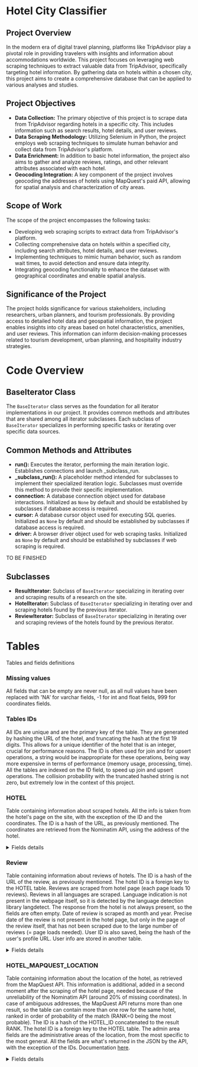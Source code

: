 # Hotel City Classifier

## Project Overview
In the modern era of digital travel planning, platforms like TripAdvisor play a pivotal role in providing travelers with insights and information about accommodations worldwide. This project focuses on leveraging web scraping techniques to extract valuable data from TripAdvisor, specifically targeting hotel information. By gathering data on hotels within a chosen city, this project aims to create a comprehensive database that can be applied to various analyses and studies.

## Project Objectives
- **Data Collection:** The primary objective of this project is to scrape data from TripAdvisor regarding hotels in a specific city. This includes information such as search results, hotel details, and user reviews.
- **Data Scraping Methodology:** Utilizing Selenium in Python, the project employs web scraping techniques to simulate human behavior and collect data from TripAdvisor's platform.
- **Data Enrichment:** In addition to basic hotel information, the project also aims to gather and analyze reviews, ratings, and other relevant attributes associated with each hotel.
- **Geocoding Integration:** A key component of the project involves geocoding the addresses of hotels using MapQuest's paid API, allowing for spatial analysis and characterization of city areas.

## Scope of Work
The scope of the project encompasses the following tasks:
- Developing web scraping scripts to extract data from TripAdvisor's platform.
- Collecting comprehensive data on hotels within a specified city, including search attributes, hotel details, and user reviews.
- Implementing techniques to mimic human behavior, such as random wait times, to avoid detection and ensure data integrity.
- Integrating geocoding functionality to enhance the dataset with geographical coordinates and enable spatial analysis.

## Significance of the Project
The project holds significance for various stakeholders, including researchers, urban planners, and tourism professionals. By providing access to detailed hotel data and geospatial information, the project enables insights into city areas based on hotel characteristics, amenities, and user reviews. This information can inform decision-making processes related to tourism development, urban planning, and hospitality industry strategies.



# Code Overview

## BaseIterator Class

The `BaseIterator` class serves as the foundation for all iterator implementations in our project. It provides common methods and attributes that are shared among all iterator subclasses. Each subclass of `BaseIterator` specializes in performing specific tasks or iterating over specific data sources.

## Common Methods and Attributes

- **run():** Executes the iterator, performing the main iteration logic. Establishes connections and launch _subclass_run.
- **_subclass_run():** A placeholder method intended for subclasses to implement their specialized iteration logic. Subclasses must override this method to provide their specific implementation.
- **connection:** A database connection object used for database interactions. Initialized as `None` by default and should be established by subclasses if database access is required.
- **cursor:** A database cursor object used for executing SQL queries. Initialized as `None` by default and should be established by subclasses if database access is required.
- **driver:** A browser driver object used for web scraping tasks. Initialized as `None` by default and should be established by subclasses if web scraping is required.

TO BE FINISHED

## Subclasses

- **ResultIterator:** Subclass of `BaseIterator` specializing in iterating over and scraping results of a research on the site.
- **HotelIterator:** Subclass of `BaseIterator` specializing in iterating over and scraping hotels found by the previous iterator.
- **ReviewIterator:** Subclass of `BaseIterator` specializing in iterating over and scraping reviews of the hotels found by the previous iterator.




# Tables
Tables and fields definitions

### Missing values
All fields that can be empty are never null, as all null values have been replaced with 'NA' for varchar fields, -1 for int and float fields, 999 for coordinates fields.

### Tables IDs
All IDs are unique and are the primary key of the table. They are generated by hashing the URL of the hotel, and truncating the hash at the first 19 digits. This allows for a unique identifier of the hotel that is an integer, crucial for performance reasons. The ID is often used for join and for upsert operations, a string would be inappropriate for these operations, being way more expensive in terms of performance (memory usage, processing, time).
All the tables are indexed on the ID field, to speed up join and upsert operations.
The collision probability with the truncated hashed string is not zero, but extremely low in the context of this project.

### HOTEL
Table containing information about scraped hotels. All the info is taken from the hotel's page on the site, with the exception of the ID and the coordinates. The ID is a hash of the URL, as previously mentioned. The coordinates are retrieved from the Nominatim API, using the address of the hotel.

<details>
  <summary>Fields details</summary>

| Field | Datatype | Meaning |
| - | - | - |
| ID | int | Primary key, unique identifier of the hotel. Hash of hotel page URL |
| URL | varchar | URL of the hotel |
| NAME | varchar | Name of the hotel |
| ADDRESS | varchar | Address of the hotel |
| LATITUDE | float | Latitude of the hotel |
| LONGITUDE | float | Longitude of the hotel |
| ALTITUDE | float | Altitude of the hotel |
| DESCRIPTION | varchar | Description of the hotel, as read in the "About" section of the hotel page |
| RATING | float | Site rating of the hotel |
| REVIEWS | int | Site number of reviews |
| CATEGORY_RANK | varchar | Category rank of the hotel, for example "#264 of 499 hotels in New York City" or "#1 of 41 hostels in New York City" |
| STAR_RATING | float | Star rating of the hotel, as numbers of stars out of 5 |
| NEARBY_RESTAURANTS | int | Number of nearby restaurants, as per info reported inside "Location" section of the hotel's page |
| NEARBY_ATTRACTIONS | int | Number of nearby attractions, as per info reported inside "Location" section of the hotel's page |
| WALKERS_SCORE | int | Walkers score of the hotel, as per info reported inside "Location" section of the hotel's pag |
| PICTURES | int | Number of pictures on the hotel's page |
| AVERAGE_NIGHT_PRICE | int | Average night price, as per the "View prices for your travel dates" section of the hotel page |
| PRICE_RANGE_MIN | int | Minimum price range, reported at the bottom of the page. Not always present |
| PRICE_RANGE_MAX | int | Maximum price range, reported at the bottom of the page, reported at the bottom of the page. Not always present |
| PROPERTY_AMENITIES | varchar | Property amenities, for example: Wifi, Restaurant, Rooftop bar, Non-smoking hotel, Parking, etc. |
| ROOM_FEATURES | varchar | Room features, for example: Air conditioning, Safe, Hair dryer, Room service, etc. |
| ROOM_TYPES | varchar | Room types, for example: City view, Non-smoking rooms, Suites, etc. |
| LOCATION_RATING | float | Location rating, as per the "About" section |
| CLEANLINESS_RATING | float | Cleanliness rating, as per the "About" section |
| SERVICE_RATING | float | Service rating, as per the "About" section |
| VALUE_RATING | float | Value rating, as per the "About" section |
| ALSO_KNOWN_AS | varchar | Other hotel's names |
| FORMERLY_KNOWN_AS | varchar | Former hotel names |
| CITY_LOCATION | varchar | City location, as reported at the bottom of the page |
| NUMBER_OF_ROOMS | int | Number of rooms, as reported at the bottom of the page  |
| REVIEWS_SUMMARY | varchar | Summary of all the reviews made by AI, offered by the site in the "Reviews Summary" section |
| REVIEWS_KEYPOINT_LOCATION | varchar | Keypoint of the location made by AI, offered by the site in the "Reviews Summary" |
| REVIEWS_KEYPOINT_ATMOSPHERE | varchar | Keypoint of the atmosphere made by AI, offered by the site in the "Reviews Summary" |
| REVIEWS_KEYPOINT_ROOMS | varchar | Keypoint of the rooms made by AI, offered by the site in the "Reviews Summary" |
| REVIEWS_KEYPOINT_VALUE | varchar | Keypoint of the value made by AI, offered by the site in the "Reviews Summary" |
| REVIEWS_KEYPOINT_CLEANLINESS | varchar | Keypoint of the cleanliness made by AI, offered by the site in the "Reviews Summary" |
| REVIEWS_KEYPOINT_SERVICE | varchar | Keypoint of the service made by AI, offered by the site in the "Reviews Summary" |
| REVIEWS_KEYPOINT_AMENITIES | varchar | Keypoint of the amenities made by AI, offered by the site in the "Reviews Summary" |
| REVIEWS_5_EXCELLENT | int | Number of 5 points reviews (excellent) |
| REVIEWS_4_VERY_GOOD | int | Number of 4 points reviews (very good) |
| REVIEWS_3_AVERAGE | int | Number of 3 points reviews (average) |
| REVIEWS_2_POOR | int | Number of 2 points reviews (poor) |
| REVIEWS_1_TERRIBLE | int | Number of 1 points reviews (terrible) |
| REVIEWS_KEYWORDS | varchar | Keywords extracted from the reviews, shown above the reviews on the site |
| SCRAPED_TIMESTAMP | timestamp | Timestamp of scraping |
| INSERT_UPDATE_TIMESTAMP | timestamp | Timestamp of insertion or update |

</details>


### Review
Table containing information about reviews of hotels. The ID is a hash of the URL of the review, as previously mentioned. The hotel ID is a foreign key to the HOTEL table.
Reviews are scraped from hotel page (each page loads 10 reviews). Reviews in all languages are scraped. Language indication is not present in the webpage itself, so it is detected by the language detection library langdetect. The response from the hotel is not always present, so the fields are often empty. 
Date of review is scraped as month and year. Precise date of the review is not present in the hotel page, but only in the page of the review itself, that has not been scraped due to the large number of reviews (= page loads needed).
User ID is also saved, being the hash of the user's profile URL. User info are stored in another table.

<details>
  <summary>Fields details</summary>

| Field | Datatype | Meaning |
| - | - | - |
| ID | int | Primary key, unique identifier of the review. Hash of review page URL |
| URL | varchar | URL of the review |
| TITLE | varchar | Title of the review |
| TEXT | varchar | Text of the review | 
| RATING | int | Rating given to the hotel by the user in the review |
| MONTH_OF_REVIEW | varchar | Month of the review |
| YEAR_OF_REVIEW | int | Year of the review |
| MONTH_OF_STAY | int | Month of the stay |
| YEAR_OF_STAY | int | Year of the stay |
| LIKES | int | Number of likes of the review |
| PICS_FLAG | int | Flag for presence of pictures in the review |
| LANGUAGE | varchar | Language of the review |
| RESPONSE_FROM | varchar | Response from the hotel |
| RESPONSE_TEXT | varchar | Text of the response |
| RESPONSE_DATE | varchar | Date of the response |
| RESPONSE_LANGUAGE | varchar | Language of the response |
| USER_ID | int | User ID, foreign key to the USER table |
| HOTEL_ID | int | Hotel ID, foreign key to the HOTEL table |
| SCRAPED_TIMESTAMP | timestamp | Timestamp of scraping |
| INSERT_UPDATE_TIMESTAMP | timestamp | Timestamp of insertion or update |

</details>


### HOTEL_MAPQUEST_LOCATION
Table containing information about the location of the hotel, as retrieved from the MapQuest API. This information is additional, added in a second moment after the scraping of the hotel page, needed because of the unreliability of the Nominatim API (around 20% of missing  coordinates). In case of ambiguous addresses, the MapQuest API returns more than one result, so the table can contain more than one row for the same hotel, ranked in order of probability of the match (RANK=0 being the most probable).
The ID is a hash of the HOTEL_ID concatenated to the result RANK. The hotel ID is a foreign key to the HOTEL table.
The admin area fields are the administrative areas of the location, from the most specific to the most general.
All the fields are what's returned in the JSON by the API, with the exception of the IDs. Documentation [here](https://developer.mapquest.com/documentation/geocoding-api/address/get/).

<details>
  <summary>Fields details</summary>

| Field | Datatype | Meaning |
| - | - | - |
| ID | int | Primary key, unique identifier of the location. Hash of HOTEL_ID concatenated to the result RANK |
| HOTEL_ID | int | Hotel ID, foreign key to the HOTEL table |
| RANK | int | Rank of the result, 0 being the most probable |
| STREET | varchar | Street of the location |
| ADMIN_AREA_6 | varchar | Administrative area 6 |
| ADMIN_AREA_6_TYPE | varchar | Administrative area 6 type |
| ADMIN_AREA_5 | varchar | Administrative area 5 |
| ADMIN_AREA_5_TYPE | varchar | Administrative area 5 type |
| ADMIN_AREA_4 | varchar | Administrative area 4 |
| ADMIN_AREA_4_TYPE | varchar | Administrative area 4 type |
| ADMIN_AREA_3 | varchar | Administrative area 3 |
| ADMIN_AREA_3_TYPE | varchar | Administrative area 3 type |
| ADMIN_AREA_1 | varchar | Administrative area 1 |
| ADMIN_AREA_1_TYPE | varchar | Administrative area 1 type |
| POSTAL_CODE | varchar | Postal code |
| GEOCODE_QUALITY_CODE | varchar | The five character quality code for the precision of the geocoded location |
| GEOCODE_QUALITY | varchar | The precision of the geocoded location |
| DRAG_POINT | boolean | Drag point |
| SIDE_OF_STREET | varchar | Specifies the side of street. Possible values: 'L' = left; 'R' = right; 'M' = mixed; 'N' = none (default) |
| LINK_ID | varchar | Link ID |
| UNKNOWN_INPUT | varchar | Unknown input |
| TYPE | varchar | Type |
| LATITUDE | float | Latitude for routing, it is the nearest point on a road for the entrance |
| LONGITUDE | float | Longitude for routing, it is the nearest point on a road for the entrance. |
| DISPLAY_LATITUDE | float | A lat that can be helpful when showing this address as a Point of Interest |
| DISPLAY_LONGITUDE | float | A lng that can be helpful when showing this address as a Point of Interest |
| MAP_URL | varchar | Map URL |
| INSERT_UPDATE_TIMESTAMP | timestamp | Timestamp of insertion or update |

</details>